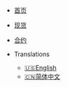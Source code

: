 <!-- _navbar.md -->

* [首页](/)

* [现货](/zh-cn/spot/market/public_time)

* [合约](/zh-cn/future-u/market/symbol_all)

* Translations
  * [:us:English](/en/)
  * [:cn:简体中文](/)